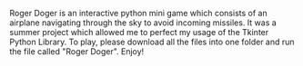 Roger Doger is an interactive python mini game which consists of an airplane navigating through the sky to avoid 
incoming missiles. It was a summer project which allowed me to perfect my usage of the Tkinter Python Library. To play,
please download all the files into one folder and run the file called "Roger Doger". Enjoy!
